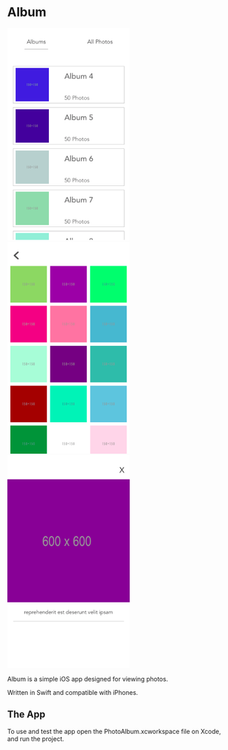 # Album

<img
src="https://github.com/JoyceMatos/Albums/blob/master/Screen%20Shot%202017-06-02%20at%205.18.17%20PM.png" width = "280"> <img
src="https://github.com/JoyceMatos/Albums/blob/master/Screen%20Shot%202017-06-02%20at%205.16.07%20PM.png" width = "280"> <img
src="https://github.com/JoyceMatos/Albums/blob/master/Screen%20Shot%202017-06-02%20at%205.16.12%20PM.png" width = "280">

Album is a simple iOS app designed for viewing photos.

Written in Swift and compatible with iPhones.

## The App

To use and test the app open the PhotoAlbum.xcworkspace file on Xcode, and run the project.

